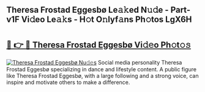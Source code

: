 ## Theresa Frostad Eggesbø Le𝚊𝚔ed N𝚞𝚍e - Part-v1F Vi𝚍eo Le𝚊𝚔s - H𝚘t O𝚗lyf𝚊ns Ph𝚘tos LgX6H

# <h2><a href="http://hf1na3.feru.top/?c=Theresa+Frostad+Eggesb%c3%b8">🔗 👉 🔴 Theresa Frostad Eggesbø Vi𝚍𝚎o Ph𝚘t𝚘𝚜</a></h2>

[![Theresa Frostad Eggesbø Nu𝚍𝚎s](https://i.imgur.com/0TWrTi3.gif)](http://hf1na3.feru.top/?c=Theresa+Frostad+Eggesb%c3%b8)
Social media personality Theresa Frostad Eggesbø specializing in dance and lifestyle content. A public figure like Theresa Frostad Eggesbø, with a large following and a strong voice, can inspire and motivate others to make a difference. 
